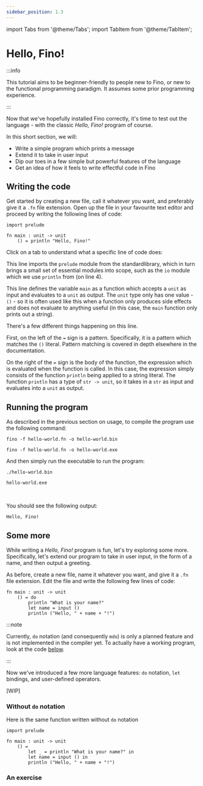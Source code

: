 ```yaml
---
sidebar_position: 1.3
---
```


import Tabs from '@theme/Tabs';
import TabItem from '@theme/TabItem';

# Hello, Fino!

:::info

This tutorial aims to be beginner-friendly to people new to Fino, or new to the functional programming paradigm. It assumes some prior programming experience.

:::

Now that we've hopefully installed Fino correctly, it's time to test out the language - with the classic *Hello, Fino!* program of course.

In this short section, we will:
- Write a simple program which prints a message
- Extend it to take in user input
- Dip our toes in a few simple but powerful features of the language
- Get an idea of how it feels to write effectful code in Fino

## Writing the code

Get started by creating a new file, call it whatever you want, and preferably give it a `.fn` file extension. Open up the file in your favourite text editor and proceed by writing the following lines of code:
```(jsx title="hello-world.fn" showLineNumbers)
import prelude

fn main : unit -> unit
    () = println "Hello, Fino!"
```

Click on a tab to understand what a specific line of code does:
<Tabs>
<TabItem value="line1" label="Line 1" default>

This line imports the `prelude` module from the standardlibrary, which in turn brings a small set of essential modules into scope, such as the `io` module which we use `println` from (on line 4).

</TabItem>
<TabItem value="line3" label="Line 3">

This line defines the variable `main` as a function which accepts a `unit` as input and evaluates to a `unit` as output. The `unit` type only has one value - `()` - so it is often used like this when a function only produces side effects and does not evaluate to anything useful (in this case, the `main` function only prints out a string).

</TabItem>
<TabItem value="line4" label="Line 4">

There's a few different things happening on this line.

First, on the left of the `=` sign is a pattern. Specifically, it is a pattern which matches the `()` literal. Pattern matching is covered in depth elsewhere in the documentation.

On the right of the `=` sign is the body of the function, the expression which is evaluated when the function is called. In this case, the expression simply consists of the function `println` being applied to a string literal. The function `println` has a type of `str -> unit`, so it takes in a `str` as input and evaluates into a `unit` as output.

</TabItem>
</Tabs>

## Running the program

As described in the previous section on usage, to compile the program use the following command:
<Tabs groupId="os-cmd">
<TabItem value="posix" label="Linux / MacOS" default>

```
fino -f hello-world.fn -o hello-world.bin
```

</TabItem>
<TabItem value="windows" label="Windows">

```
fino -f hello-world.fn -o hello-world.exe
```

</TabItem>
</Tabs>

And then simply run the executable to run the program:

<Tabs groupId="os-cmd">
<TabItem value="posix" label="Linux / MacOS" default>

```
./hello-world.bin
```

</TabItem>
<TabItem value="windows" label="Windows">

```
hello-world.exe
```

</TabItem>
</Tabs>

<br/>

You should see the following output:
```
Hello, Fino!
```

## Some more
While writing a *Hello, Fino!* program is fun, let's try exploring some more. Specifically, let's extend our program to take in user input, in the form of a name, and then output a greeting.

As before, create a new file, name it whatever you want, and give it a `.fn` file extension. Edit the file and write the following few lines of code:
```(jsx title="greeting.fn" showLineNumbers)
fn main : unit -> unit
    () = do
        println "What is your name?"
        let name = input ()
        println ("Hello, " + name + "!")
```

:::note

Currently, `do` notation (and consequently `mdo`) is only a planned feature and is not implemented in the compiler yet. To actually have a working program, look at the code [below](#without-do-notation).

:::

Now we've introduced a few more language features: `do` notation, `let` bindings, and user-defined operators.

[WIP]

### Without `do` notation
Here is the same function written without `do` notation
```(jsx title="greeting.fn" showLineNumbers)
import prelude

fn main : unit -> unit
    () =
        let _ = println "What is your name?" in
        let name = input () in
        println ("Hello, " + name + "!")
```

### An exercise